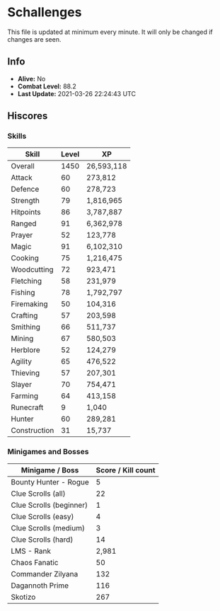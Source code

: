 # Schallenges

This file is updated at minimum every minute. It will only be changed if changes are seen.

## Info

 - **Alive:** No
 - **Combat Level:** 88.2
 - **Last Update:** 2021-03-26 22:24:43 UTC

## Hiscores

### Skills

| Skill | Level | XP |
|--|--|--|
| Overall | 1450 | 26,593,118 |
| Attack | 60 | 273,812 |
| Defence | 60 | 278,723 |
| Strength | 79 | 1,816,965 |
| Hitpoints | 86 | 3,787,887 |
| Ranged | 91 | 6,362,978 |
| Prayer | 52 | 123,778 |
| Magic | 91 | 6,102,310 |
| Cooking | 75 | 1,216,475 |
| Woodcutting | 72 | 923,471 |
| Fletching | 58 | 231,979 |
| Fishing | 78 | 1,792,797 |
| Firemaking | 50 | 104,316 |
| Crafting | 57 | 203,598 |
| Smithing | 66 | 511,737 |
| Mining | 67 | 580,503 |
| Herblore | 52 | 124,279 |
| Agility | 65 | 476,522 |
| Thieving | 57 | 207,301 |
| Slayer | 70 | 754,471 |
| Farming | 64 | 413,158 |
| Runecraft | 9 | 1,040 |
| Hunter | 60 | 289,281 |
| Construction | 31 | 15,737 |

### Minigames and Bosses

| Minigame / Boss | Score / Kill count |
|--|--|
| Bounty Hunter - Rogue | 5 |
| Clue Scrolls (all) | 22 |
| Clue Scrolls (beginner) | 1 |
| Clue Scrolls (easy) | 4 |
| Clue Scrolls (medium) | 3 |
| Clue Scrolls (hard) | 14 |
| LMS - Rank | 2,981 |
| Chaos Fanatic | 50 |
| Commander Zilyana | 132 |
| Dagannoth Prime | 116 |
| Skotizo | 267 |
